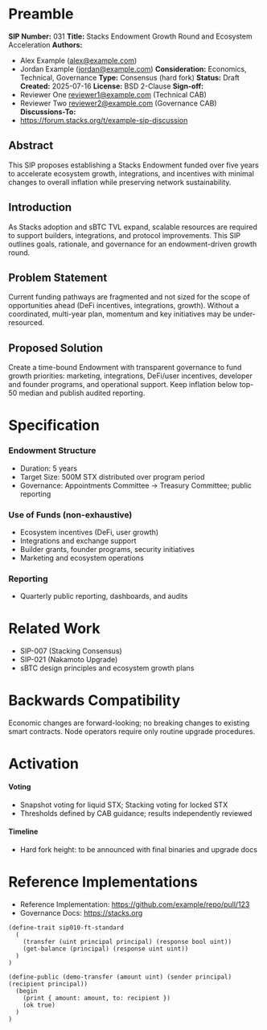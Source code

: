 # Preamble
**SIP Number:** 031
**Title:** Stacks Endowment Growth Round and Ecosystem Acceleration
**Authors:**
- Alex Example (alex@example.com)
- Jordan Example (jordan@example.com)
**Consideration:** Economics, Technical, Governance
**Type:** Consensus (hard fork)
**Status:** Draft
**Created:** 2025-07-16
**License:** BSD 2-Clause
**Sign-off:**
- Reviewer One reviewer1@example.com (Technical CAB)
- Reviewer Two reviewer2@example.com (Governance CAB)
**Discussions-To:**
- https://forum.stacks.org/t/example-sip-discussion

## Abstract

This SIP proposes establishing a Stacks Endowment funded over five years to accelerate ecosystem growth, integrations, and incentives with minimal changes to overall inflation while preserving network sustainability.

## Introduction

As Stacks adoption and sBTC TVL expand, scalable resources are required to support builders, integrations, and protocol improvements. This SIP outlines goals, rationale, and governance for an endowment-driven growth round.

## Problem Statement

Current funding pathways are fragmented and not sized for the scope of opportunities ahead (DeFi incentives, integrations, growth). Without a coordinated, multi-year plan, momentum and key initiatives may be under-resourced.

## Proposed Solution

Create a time-bound Endowment with transparent governance to fund growth priorities: marketing, integrations, DeFi/user incentives, developer and founder programs, and operational support. Keep inflation below top-50 median and publish audited reporting.

# Specification

### Endowment Structure
- Duration: 5 years
- Target Size: 500M STX distributed over program period
- Governance: Appointments Committee -> Treasury Committee; public reporting

### Use of Funds (non-exhaustive)
- Ecosystem incentives (DeFi, user growth)
- Integrations and exchange support
- Builder grants, founder programs, security initiatives
- Marketing and ecosystem operations

### Reporting
- Quarterly public reporting, dashboards, and audits

# Related Work

- SIP-007 (Stacking Consensus)
- SIP-021 (Nakamoto Upgrade)
- sBTC design principles and ecosystem growth plans

# Backwards Compatibility

Economic changes are forward-looking; no breaking changes to existing smart contracts. Node operators require only routine upgrade procedures.

# Activation

#### Voting
- Snapshot voting for liquid STX; Stacking voting for locked STX
- Thresholds defined by CAB guidance; results independently reviewed

#### Timeline
- Hard fork height: to be announced with final binaries and upgrade docs

# Reference Implementations

- Reference Implementation: https://github.com/example/repo/pull/123
- Governance Docs: https://stacks.org

```clarity
(define-trait sip010-ft-standard
  (
    (transfer (uint principal principal) (response bool uint))
    (get-balance (principal) (response uint uint))
  )
)
```

```clarity
(define-public (demo-transfer (amount uint) (sender principal) (recipient principal))
  (begin
    (print { amount: amount, to: recipient })
    (ok true)
  )
)
```